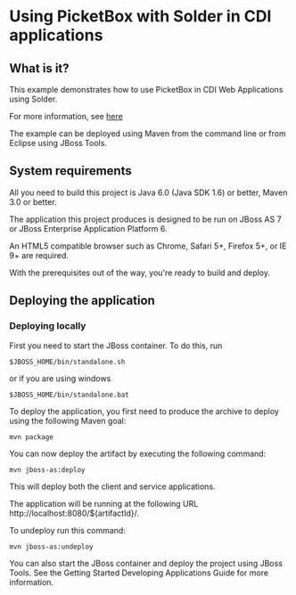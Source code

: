 Using PicketBox with Solder in CDI applications
===================

What is it?
-----------

This example demonstrates how to use PicketBox in CDI Web Applications using Solder.

For more information, see [here](https://docs.jboss.org/author/display/SECURITY/PicketBox+Solder)

The example can be deployed using Maven from the command line or from Eclipse using JBoss Tools.

System requirements
-----------

All you need to build this project is Java 6.0 (Java SDK 1.6) or better, Maven 3.0 or better.

The application this project produces is designed to be run on JBoss AS 7 or JBoss Enterprise Application Platform 6.

An HTML5 compatible browser such as Chrome, Safari 5+, Firefox 5+, or IE 9+ are required.

With the prerequisites out of the way, you're ready to build and deploy.

Deploying the application
-----------

### Deploying locally

First you need to start the JBoss container. To do this, run

	$JBOSS_HOME/bin/standalone.sh

or if you are using windows

	$JBOSS_HOME/bin/standalone.bat

To deploy the application, you first need to produce the archive to deploy using the following Maven goal:

	mvn package

You can now deploy the artifact by executing the following command:

	mvn jboss-as:deploy

This will deploy both the client and service applications.

The application will be running at the following URL http://localhost:8080/${artifactId}/.

To undeploy run this command:

	mvn jboss-as:undeploy

You can also start the JBoss container and deploy the project using JBoss Tools. See the Getting Started Developing Applications Guide for more information.